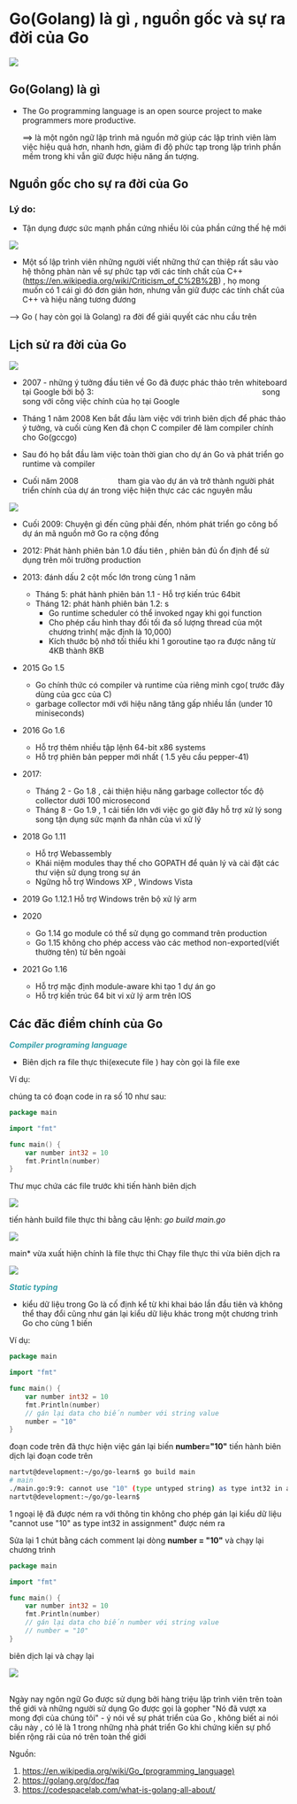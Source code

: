 # Go(Golang) là gì , nguồn gốc và sự ra đời của Go

<img src="images/golang.png" style="display: block; margin-left: auto;margin-right: auto;"/>

## Go(Golang) là gì 
- The Go programming language is an open source project to make programmers more productive.

    ==> là một ngôn ngữ lập trình mã nguồn mở giúp các lập trình viên làm việc hiệu quả hơn, nhanh hơn,  giảm đi độ phức tạp trong lập trình phần mềm trong khi vẫn giữ được hiệu năng ấn tượng.



## Nguồn gốc cho sự ra đời của Go
### Lý do: 
* Tận dụng được sức mạnh phần cứng nhiều lõi của phần cứng thế hệ mới

<img src="images/g_history.png" style="display: block; margin-left: auto;margin-right: auto;"/>

* Một số lập trình viên những người viết những thứ can thiệp rất sâu vào hệ thông phàn nàn về sự phức tạp với các tính chất của C++ (https://en.wikipedia.org/wiki/Criticism_of_C%2B%2B) , họ mong  
muốn có 1 cái gì đó đơn giản hơn, nhưng vẫn giữ được các tính chất của C++ và hiệu năng tương 
đương 

--> Go ( hay còn gọi là Golang) ra đời để giải quyết các nhu cầu trên

## Lịch sử ra đời của Go
<img src="images/authors.webp" style="display: block; margin-left: auto;margin-right: auto;"/>

- 2007 - những ý tưởng đầu tiên về Go đã được phác thảo trên whiteboard tại Google bởi bộ 3: <strong style="color: white">Robert Griesemer, Rob Pike, Ken Thompson</strong> song song với công việc chính của họ tại Google

- Tháng 1 năm 2008 Ken bắt đầu làm việc với trình biên dịch để phác thảo ý tưởng, và cuối cùng Ken đã chọn C compiler đê làm compiler chính cho Go(gccgo)
- Sau đó họ bắt đầu làm việc toàn thời gian cho dự án Go và phát triển go runtime và compiler 

- Cuối năm 2008 <strong style="color: white">Russ Cox</strong> tham gia vào dự án và trở thành người phát triển chính của dự án trong việc hiện thực các các nguyên mẫu 

<img src="images/1.png" style="display: block; margin-left: auto;margin-right: auto;"/>

- Cuối 2009: Chuyện gì đến cũng phải đến, nhóm phát triển go công bố dự án mã nguồn mở Go ra cộng đồng

- 2012: Phát hành phiên bản 1.0 đầu tiên , phiên bản đủ ổn định để sử dụng trên môi trường production 
- 2013: đánh dấu 2 cột mốc lớn trong cùng 1 năm
    - Tháng 5:  phát hành phiên bản 1.1 - Hỗ trợ kiến trúc 64bit
    - Tháng 12: phát hành phiên bản 1.2: s
        - Go runtime scheduler có thể invoked ngay khi gọi function 
        - Cho phép cấu hình thay đổi tối đa số lượng thread của một chương trình( mặc định là 10,000)
        - Kích thước bộ nhớ tối thiểu khi 1 goroutine tạo ra được nâng từ 4KB thành 8KB
- 2015 Go 1.5 
    - Go chính thức có compiler và runtime của riêng mình cgo( trước đây dùng của gcc của C)
    - garbage collector mới với hiệu năng tăng gấp nhiều lần (under 10 miniseconds)
- 2016 Go 1.6 
    - Hỗ trợ thêm nhiều tập lệnh 64-bit x86 systems
    - Hỗ trợ phiên bản pepper mới nhất ( 1.5 yêu cầu pepper-41)

- 2017: 
    - Tháng 2 - Go 1.8 , cải thiện hiệu năng garbage collector tốc độ collector dưới 100 microsecond 
    - Tháng 8 - Go 1.9 , 1 cải tiến lớn với việc go giờ đây hỗ trợ xử lý song song tận dụng sức mạnh đa nhân của vi xử lý
- 2018 Go 1.11 
    - Hỗ trợ Webassembly 
    - Khái niệm modules thay thế cho GOPATH để quản lý và cài đặt các thư viện sử dụng trong sự án
    - Ngững hỗ trợ Windows XP , Windows Vista

- 2019 Go 1.12.1 Hỗ trợ Windows trên bộ xử lý arm
- 2020  
    - Go 1.14 go module có thể sử dụng go command trên production 
    - Go 1.15 không cho phép access vào các method non-exported(viết thường tên) từ bên ngoài
- 2021 Go 1.16
    - Hỗ trợ mặc định module-aware khi tạo 1 dự án go
    - Hỗ trợ kiến trúc 64 bit vi xử lý arm trên IOS

## Các đăc điểm chính của Go
<i><strong style="color: #329ea8;"> Compiler programing language </strong></i>
- Biên dịch ra file thực thi(execute file ) hay còn gọi là file exe

Ví dụ: 

chúng ta có đoạn code in ra số 10 như sau: 
``` Go
package main

import "fmt"

func main() {
	var number int32 = 10
	fmt.Println(number)
}
```


Thư mục chứa các file trước khi tiến hành biên dịch

<img src="images/5.png" style="display: block; margin-left: auto;margin-right: auto;"/>

tiến hành build file thực thi bằng câu lệnh: <i>go build main.go</i>

<img src="images/6.png" style="display: block; margin-left: auto;margin-right: auto;"/>

main* vừa xuất hiện chính là file thực thi 
Chạy file thực thi vừa biên dịch ra 

![](images/7.png)


<i><strong style="color: #329ea8;">Static typing</strong></i>

- kiểu dữ liệu trong Go là cố định kể từ khi khai báo lần đầu tiên và không thể thay đổi cũng như gán lại kiểu dữ liệu khác trong một chương trình Go cho cùng 1 biến

Ví dụ:

``` Go
package main

import "fmt"

func main() {
	var number int32 = 10
	fmt.Println(number)
	// gán lại data cho biến number với string value
	number = "10"
}
```
đoạn code trên đã thực hiện việc gán lại biến <b>number="10"</b> 
tiến hành biên dịch lại đoạn code trên
``` bash
nartvt@development:~/go/go-learn$ go build main
# main
./main.go:9:9: cannot use "10" (type untyped string) as type int32 in assignment
nartvt@development:~/go/go-learn$ 
```

1 ngoại lệ đã được ném ra với thông tin không cho phép gán lại kiểu dữ liệu "cannot use "10" as type int32 in assignment" được ném ra

Sửa lại 1 chút bằng cách comment lại dòng <b>number = "10"</b> và chạy lại chương trình 
``` Go
package main

import "fmt"

func main() {
	var number int32 = 10
	fmt.Println(number)
	// gán lại data cho biến number với string value
	// number = "10"
}
```
biên dịch lại và chạy lại

<img src="images/3.png" style="display: block; margin-left: auto;margin-right: auto;"/>

<br>

Ngày nay ngôn ngữ Go được sử dụng bởi hàng triệu lập trình viên trên toàn thế giới
và những người sử dụng Go được gọi là gopher
"Nó đã vượt xa mong đợi của chúng tôi" - ý nói về sự phát triển của Go , không biết ai nói câu này , có lẽ là 1 trong những nhà phát triển Go khi chứng kiến sự phổ biến rộng rãi của nó trên toàn thế giới

Nguồn: 
 1. https://en.wikipedia.org/wiki/Go_(programming_language)
 2. https://golang.org/doc/faq
 3. https://codespacelab.com/what-is-golang-all-about/